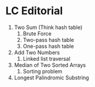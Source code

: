 # LC Editorial

1. Two Sum (Think hash table)
   1. Brute Force
   2. Two-pass hash table
   3. One-pass hash table
2. Add Two Numbers
   1. Linked list traversal
3. Median of Two Sorted Arrays
   1. Sorting problem
4. Longest Palindromic Substring

